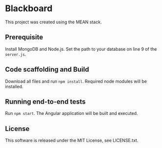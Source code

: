 # Blackboard
This project was created using the MEAN stack.

## Prerequisite
Install MongoDB and Node.js.
Set the path to your database on line 9 of the `server.js`.

## Code scaffolding and Build
Download all files and run `npm install`. Required node modules will be installed.

## Running end-to-end tests
Run `npm start`. The Angular application will be built and executed.

## License
This software is released under the MIT License, see LICENSE.txt.
